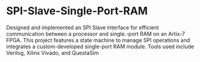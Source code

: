 # SPI-Slave-Single-Port-RAM
Designed and implemented an SPI Slave interface for efficient communication between a processor and single.-port RAM on an Artix-7 FPGA. This project features a state machine to manage SPI operations and integrates a custom-developed single-port RAM module. Tools used include Verilog, Xilinx Vivado, and QuestaSim
